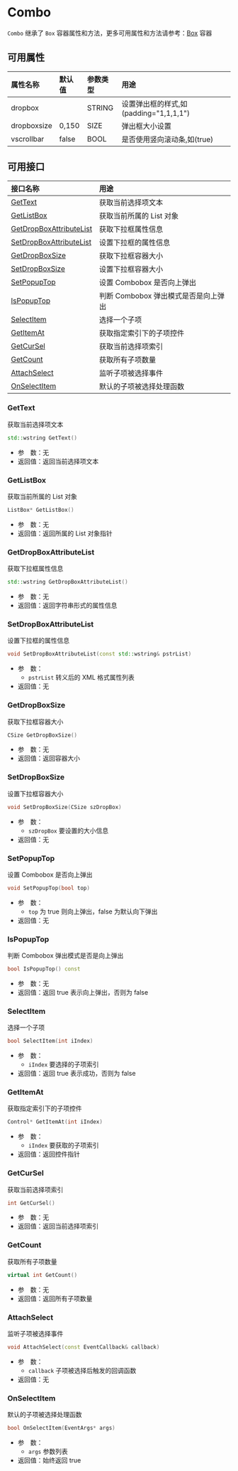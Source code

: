 ﻿# Combo

`Combo` 继承了 `Box` 容器属性和方法，更多可用属性和方法请参考：[Box](../Containers/Box.md) 容器

## 可用属性

| 属性名称 | 默认值 | 参数类型 | 用途 |
| :--- | :--- | :--- | :--- |
| dropbox |  | STRING | 设置弹出框的样式,如(padding=&quot;1,1,1,1&quot;) |
| dropboxsize | 0,150 | SIZE | 弹出框大小设置 |
| vscrollbar | false | BOOL | 是否使用竖向滚动条,如(true) |

## 可用接口

| 接口名称 | 用途 |
| :--- | :--- |
| [GetText](#GetText) | 获取当前选择项文本 |
| [GetListBox](#GetListBox) | 获取当前所属的 List 对象 |
| [GetDropBoxAttributeList](#GetDropBoxAttributeList) | 获取下拉框属性信息 |
| [SetDropBoxAttributeList](#SetDropBoxAttributeList) | 设置下拉框的属性信息 |
| [GetDropBoxSize](#GetDropBoxSize) | 获取下拉框容器大小 |
| [SetDropBoxSize](#SetDropBoxSize) | 设置下拉框容器大小 |
| [SetPopupTop](#SetPopupTop) | 设置 Combobox 是否向上弹出 |
| [IsPopupTop](#IsPopupTop) | 判断 Combobox 弹出模式是否是向上弹出 |
| [SelectItem](#SelectItem) | 选择一个子项 |
| [GetItemAt](#GetItemAt) | 获取指定索引下的子项控件 |
| [GetCurSel](#GetCurSel) | 获取当前选择项索引 |
| [GetCount](#GetCount) | 获取所有子项数量 |
| [AttachSelect](#AttachSelect) | 监听子项被选择事件 |
| [OnSelectItem](#OnSelectItem) | 默认的子项被选择处理函数 |


### GetText

获取当前选择项文本

```cpp
std::wstring GetText()
```

 - 参&emsp;数：无  
 - 返回值：返回当前选择项文本

### GetListBox

获取当前所属的 List 对象

```cpp
ListBox* GetListBox()
```

 - 参&emsp;数：无  
 - 返回值：返回所属的 List 对象指针

### GetDropBoxAttributeList

获取下拉框属性信息

```cpp
std::wstring GetDropBoxAttributeList()
```

 - 参&emsp;数：无  
 - 返回值：返回字符串形式的属性信息

### SetDropBoxAttributeList

设置下拉框的属性信息

```cpp
void SetDropBoxAttributeList(const std::wstring& pstrList)
```

 - 参&emsp;数：  
    - `pstrList` 转义后的 XML 格式属性列表
 - 返回值：无

### GetDropBoxSize

获取下拉框容器大小

```cpp
CSize GetDropBoxSize()
```

 - 参&emsp;数：无  
 - 返回值：返回容器大小

### SetDropBoxSize

设置下拉框容器大小

```cpp
void SetDropBoxSize(CSize szDropBox)
```

 - 参&emsp;数：  
    - `szDropBox` 要设置的大小信息
 - 返回值：无

### SetPopupTop

设置 Combobox 是否向上弹出

```cpp
void SetPopupTop(bool top)
```

 - 参&emsp;数：  
    - `top` 为 true 则向上弹出，false 为默认向下弹出
 - 返回值：无
 
### IsPopupTop

判断 Combobox 弹出模式是否是向上弹出

```cpp
bool IsPopupTop() const
```

 - 参&emsp;数：无  
 - 返回值：返回 true 表示向上弹出，否则为 false

### SelectItem

选择一个子项

```cpp
bool SelectItem(int iIndex)
```

 - 参&emsp;数：  
    - `iIndex` 要选择的子项索引
 - 返回值：返回 true 表示成功，否则为 false

### GetItemAt

获取指定索引下的子项控件

```cpp
Control* GetItemAt(int iIndex)
```

 - 参&emsp;数：  
    - `iIndex` 要获取的子项索引
 - 返回值：返回控件指针

### GetCurSel

获取当前选择项索引

```cpp
int GetCurSel()
```

 - 参&emsp;数：无  
 - 返回值：返回当前选择项索引

### GetCount

获取所有子项数量

```cpp
virtual int GetCount()
```

 - 参&emsp;数：无  
 - 返回值：返回所有子项数量

### AttachSelect

监听子项被选择事件

```cpp
void AttachSelect(const EventCallback& callback)
```

 - 参&emsp;数：  
    - `callback` 子项被选择后触发的回调函数
 - 返回值：无

### OnSelectItem

默认的子项被选择处理函数

```cpp
bool OnSelectItem(EventArgs* args)
```

 - 参&emsp;数：  
    - `args` 参数列表
 - 返回值：始终返回 true